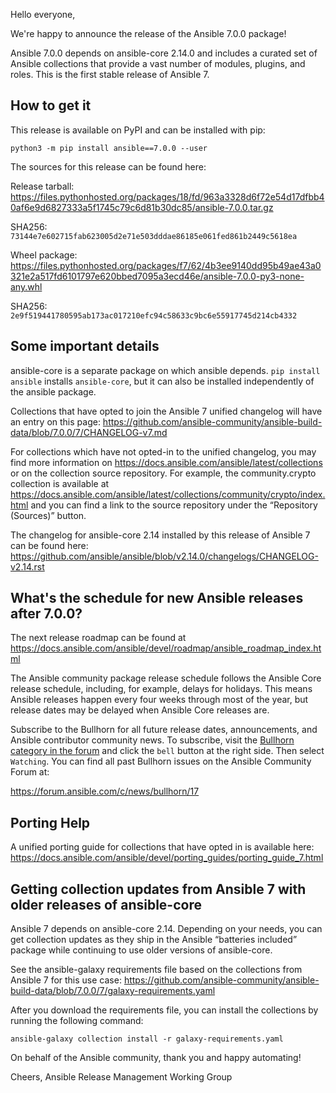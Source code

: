 Hello everyone,

We're happy to announce the release of the Ansible 7.0.0 package!

Ansible 7.0.0 depends on ansible-core 2.14.0 and includes a curated set of Ansible collections that provide a vast number of modules, plugins, and roles. This is the first stable release of Ansible 7.

How to get it
-------------

This release is available on PyPI and can be installed with pip:

```console
python3 -m pip install ansible==7.0.0 --user
```

The sources for this release can be found here:

Release tarball: https://files.pythonhosted.org/packages/18/fd/963a3328d6f72e54d17dfbb40af6e9d6827333a5f1745c79c6d81b30dc85/ansible-7.0.0.tar.gz

SHA256: `73144e7e602715fab623005d2e71e503dddae86185e061fed861b2449c5618ea`

Wheel package: https://files.pythonhosted.org/packages/f7/62/4b3ee9140dd95b49ae43a0321e2a517fd6101797e620bbed7095a3ecd46e/ansible-7.0.0-py3-none-any.whl

SHA256: `2e9f519441780595ab173ac017210efc94c58633c9bc6e55917745d214cb4332`

Some important details
----------------------

ansible-core is a separate package on which ansible depends. `pip install ansible` installs `ansible-core`, but it can also be installed independently of the ansible package.

Collections that have opted to join the Ansible 7 unified changelog will have an entry on this page: https://github.com/ansible-community/ansible-build-data/blob/7.0.0/7/CHANGELOG-v7.md

For collections which have not opted-in to the unified changelog, you may find more information on https://docs.ansible.com/ansible/latest/collections or on the collection source repository. For example, the community.crypto collection is available at https://docs.ansible.com/ansible/latest/collections/community/crypto/index.html and you can find a link to the source repository under the “Repository (Sources)” button.

The changelog for ansible-core 2.14 installed by this release of Ansible 7 can be found here: https://github.com/ansible/ansible/blob/v2.14.0/changelogs/CHANGELOG-v2.14.rst

What's the schedule for new Ansible releases after 7.0.0?
---------------------------------------------------------

The next release roadmap can be found at https://docs.ansible.com/ansible/devel/roadmap/ansible_roadmap_index.html

The Ansible community package release schedule follows the Ansible Core release schedule, including, for example, delays for holidays. This means Ansible releases happen every four weeks through most of the year, but release dates may be delayed when Ansible Core releases are.

Subscribe to the Bullhorn for all future release dates, announcements, and Ansible contributor community news. To subscribe, visit the [Bullhorn category in the forum](https://forum.ansible.com/c/news/bullhorn/17) and click the `bell` button at the right side. Then select `Watching`. You can find all past Bullhorn issues on the Ansible Community Forum at:

https://forum.ansible.com/c/news/bullhorn/17

Porting Help
------------

A unified porting guide for collections that have opted in is available here: https://docs.ansible.com/ansible/devel/porting_guides/porting_guide_7.html

Getting collection updates from Ansible 7 with older releases of ansible-core
-----------------------------------------------------------------------------

Ansible 7 depends on ansible-core 2.14. Depending on your needs, you can get collection updates as they ship in the Ansible “batteries included” package while continuing to use older versions of ansible-core.

See the ansible-galaxy requirements file based on the collections from Ansible 7 for this use case: https://github.com/ansible-community/ansible-build-data/blob/7.0.0/7/galaxy-requirements.yaml

After you download the requirements file, you can install the collections by running the following command:

```console
ansible-galaxy collection install -r galaxy-requirements.yaml
```

On behalf of the Ansible community, thank you and happy automating!

Cheers,
Ansible Release Management Working Group
